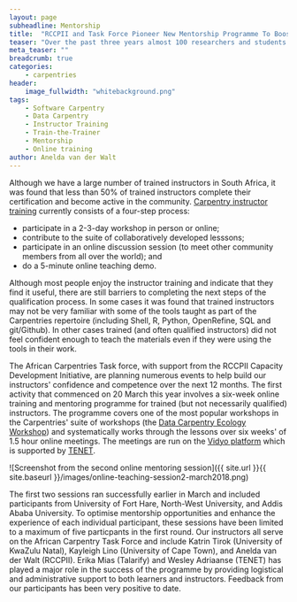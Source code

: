 ```yaml
---
layout: page
subheadline: Mentorship
title:  "RCCPII and Task Force Pioneer New Mentorship Programme To Boost Instructors' Confidence and Competence"
teaser: "Over the past three years almost 100 researchers and students at South African universities received training as Carpentry instructors. Instructor training covers evidence-based best-practices of teaching and provides opportunities to practice and build teaching skills. Due to various reasons many of our trained instructors have not yet taught or have not yet completed their qualification. We set out to understand the causes for this and to implement some solutions."
meta_teaser: ""
breadcrumb: true
categories:
    - carpentries
header:
    image_fullwidth: "whitebackground.png"
tags:
    - Software Carpentry
    - Data Carpentry
    - Instructor Training
    - Train-the-Trainer
    - Mentorship
    - Online training
author: Anelda van der Walt
---
```

Although we have a large number of trained instructors in South Africa, it was found that less than 50% of trained instructors complete their certification and become active in the community. [Carpentry instructor training](https://carpentries.github.io/instructor-training/) currently consists of a four-step process:

- participate in a 2-3-day workshop in person or online;
- contribute to the suite of collaboratively developed lesssons;
- participate in an online discussion session (to meet other community members from all over the world); and
- do a 5-minute online teaching demo.

Although most people enjoy the instructor training and indicate that they find it useful, there are still barriers to completing the next steps of the qualification process. In some cases it was found that trained instructors may not be very familiar with some of the tools taught as part of the Carpentries repertoire (including Shell, R, Python, OpenRefine, SQL and git/Github). In other cases trained (and often qualified instructors) did not feel confident enough to teach the materials even if they were using the tools in their work.

The African Carpentries Task force, with support from the RCCPII Capacity Development Initiative, are planning numerous events to help build our instructors' confidence and competence over the next 12 months. The first activity that commenced on 20 March this year involves a six-week online training and mentoring programme for trained (but not necessarily qualified) instructors. The programme covers one of the most popular workshops in the Carpentries' suite of workshops (the [Data Carpentry Ecology Workshop](http://www.datacarpentry.org/ecology-workshop/)) and systematically works through the lessons over six weeks' of 1.5 hour online meetings. The meetings are run on the [Vidyo platform](https://www.tenet.ac.za/services/vidyo/videoconferencing-with-vidyo) which is supported by [TENET](https://www.tenet.ac.za/). 

![Screenshot from the second online mentoring session]({{ site.url }}{{ site.baseurl }}/images/online-teaching-session2-march2018.png)

The first two sessions ran successfully earlier in March and included participants from University of Fort Hare, North-West University, and Addis Ababa University. To optimise mentorship opportunities and enhance the experience of each individual participant, these sessions have been limited to a maximum of five particpants in the first round. Our instructors all serve on the African Carpentry Task Force and include Katrin Tirok (University of KwaZulu Natal), Kayleigh Lino (University of Cape Town), and Anelda van der Walt (RCCPII). Erika Mias (Talarify) and Wesley Adriaanse (TENET) has played a major role in the success of the programme by providing logistical and administrative support to both learners and instructors. Feedback from our participants has been very positive to date.

